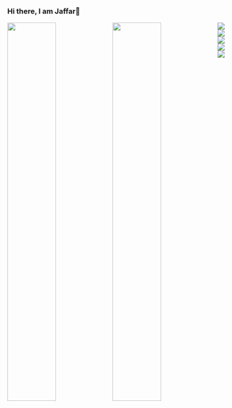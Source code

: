 ### Hi there, I am Jaffar👋

<img align="left" width="47%" src="https://github-readme-stats.vercel.app/api?username=keikei-jaffar&show_icons=true&theme=white"/>

<img align="left" width="47%" src="https://github-readme-stats.vercel.app/api/top-langs/?username=keikei-jaffar&langs_count=8)](https://github.com/anuraghazra/github-readme-stats"/>

<img align="left" src="https://img.shields.io/badge/python-3670A0?style=for-the-badge&logo=python&logoColor=ffdd54"/>

<img align="left" src="https://img.shields.io/badge/java-%23ED8B00.svg?style=for-the-badge&logo=java&logoColor=white"/>

<img align="left" src="https://img.shields.io/badge/mysql-%2300f.svg?style=for-the-badge&logo=mysql&logoColor=white"/>

<img align="left" src="https://img.shields.io/badge/r-%23276DC3.svg?style=for-the-badge&logo=r&logoColor=white"/>

<img align="left" src="https://img.shields.io/badge/c-%2300599C.svg?style=for-the-badge&logo=c&logoColor=white"/>

